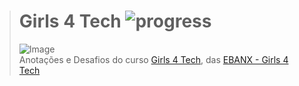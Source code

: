 ># **Girls 4 Tech** ![progress](http://progressed.io/bar/45?title=completed "progress")
> ![Image](https://udemy-images.udemy.com/course/750x422/2140370_0a18_2.jpg)  
> Anotações e Desafios do curso [Girls 4 Tech](https://www.udemy.com/girls4tech/), das [EBANX - Girls 4 Tech](https://www.udemy.com/user/ebanx-2/)
